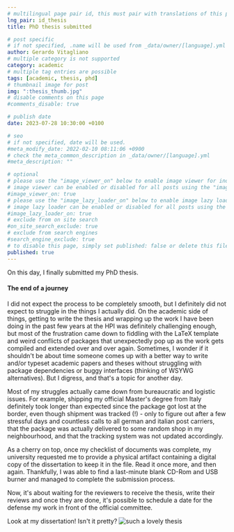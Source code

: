 ```yaml
---
# multilingual page pair id, this must pair with translations of this page. (This name must be unique)
lng_pair: id_thesis
title: PhD thesis submitted

# post specific
# if not specified, .name will be used from _data/owner/[language].yml
author: Gerardo Vitagliano
# multiple category is not supported
category: academic
# multiple tag entries are possible
tags: [academic, thesis, phd]
# thumbnail image for post
img: ":thesis_thumb.jpg"
# disable comments on this page
#comments_disable: true

# publish date
date: 2023-07-28 10:30:00 +0100

# seo
# if not specified, date will be used.
#meta_modify_date: 2022-02-10 08:11:06 +0900
# check the meta_common_description in _data/owner/[language].yml
#meta_description: ""

# optional
# please use the "image_viewer_on" below to enable image viewer for individual pages or posts (_posts/ or [language]/_posts folders).
# image viewer can be enabled or disabled for all posts using the "image_viewer_posts: true" setting in _data/conf/main.yml.
#image_viewer_on: true
# please use the "image_lazy_loader_on" below to enable image lazy loader for individual pages or posts (_posts/ or [language]/_posts folders).
# image lazy loader can be enabled or disabled for all posts using the "image_lazy_loader_posts: true" setting in _data/conf/main.yml.
#image_lazy_loader_on: true
# exclude from on site search
#on_site_search_exclude: true
# exclude from search engines
#search_engine_exclude: true
# to disable this page, simply set published: false or delete this file
published: true
---
```


<!-- outline-start -->

On this day, I finally submitted my PhD thesis.

<!-- outline-end -->

#### The end of a journey

I did not expect the process to be completely smooth, but I definitely did not expect to struggle in the things I actually did.
On the academic side of things, getting to write the thesis and wrapping up the work I have been doing in the past few years at the HPI was definitely challenging enough, but most of the frustration came down to fiddling with the LaTeX template and weird conflicts of packages that unexpectedly pop up as the work gets compiled and extended over and over again.
Sometimes, I wonder if it shouldn't be about time someone comes up with a better way to write and/or typeset academic papers and theses without struggling with package dependencies or buggy interfaces (thinking of WSYWG alternatives).
But I digress, and that's a topic for another day.

Most of my struggles actually came down from bureaucratic and logistic issues. For example, shipping my official Master's degree from Italy definitely took longer than expected since the package got lost at the border, even though shipment was tracked (!) - only to figure out after a few stressful days and countless calls to all german and italian post carriers, that the package was actually delivered to some random shop in my neighbourhood, and that the tracking system was not updated accordingly.

As a cherry on top, once my checklist of documents was complete, my university requested me to provide a physical artifact containing a digital copy of the dissertation to keep it in the file. Read it once more, and then again.
Thankfully, I was able to find a last-minute blank CD-Rom and USB burner and managed to complete the submission process.

Now, it's about waiting for the reviewers to receive the thesis, write their reviews and once they are done, it's possible to schedule a date for the defense my work in front of the official committee.

Look at my dissertation! Isn't it pretty?
![such a lovely thesis](:thesis.png)
